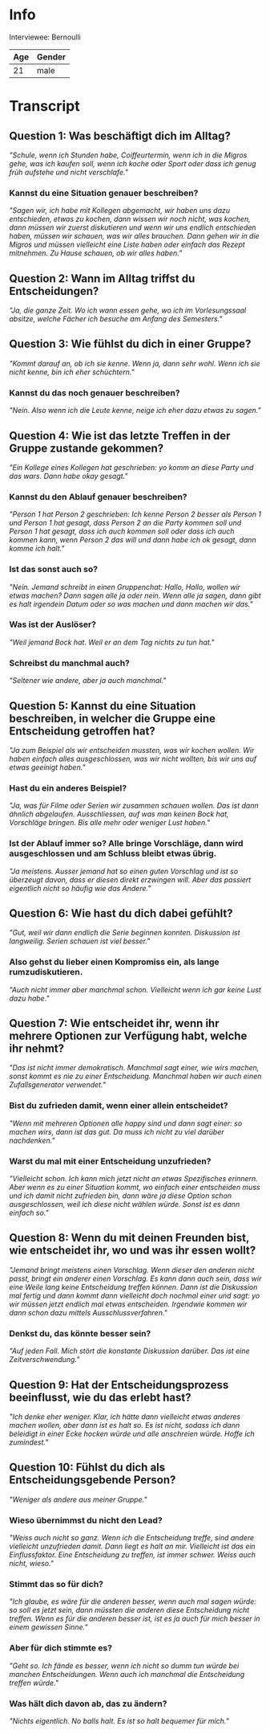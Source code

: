 # Info
Interviewee: Bernoulli

| Age | Gender |
| --- | ------ |
| 21  | male   |

# Transcript

## Question 1: Was beschäftigt dich im Alltag?

*"Schule, wenn ich Stunden habe, Coiffeurtermin, wenn ich in die Migros gehe, was ich kaufen soll, wenn ich koche oder Sport oder dass ich genug früh aufstehe und nicht verschlafe."*

### Kannst du eine Situation genauer beschreiben?

*"Sagen wir, ich habe mit Kollegen abgemacht, wir haben uns dazu entschieden, etwas zu kochen, dann wissen wir noch nicht, was kochen, dann müssen wir zuerst diskutieren und wenn wir uns endlich entschieden haben, müssen wir schauen, was wir alles brauchen. Dann gehen wir in die Migros und müssen vielleicht eine Liste haben oder einfach das Rezept mitnehmen. Zu Hause schauen, ob wir alles haben."*

## Question 2: Wann im Alltag triffst du Entscheidungen?

*"Ja, die ganze Zeit. Wo ich wann essen gehe, wo ich im Vorlesungssaal absitze, welche Fächer ich besuche am Anfang des Semesters."*

## Question 3: Wie fühlst du dich in einer Gruppe?

*"Kommt darauf an, ob ich sie kenne. Wenn ja, dann sehr wohl. Wenn ich sie nicht kenne, bin ich eher schüchtern."*

### Kannst du das noch genauer beschreiben?

*"Nein. Also wenn ich die Leute kenne, neige ich eher dazu etwas zu sagen."*

## Question 4: Wie ist das letzte Treffen in der Gruppe zustande gekommen?

*"Ein Kollege eines Kollegen hat geschrieben: yo komm an diese Party und das wars. Dann habe okay gesagt."*

### Kannst du den Ablauf genauer beschreiben?

*"Person 1 hat Person 2 geschrieben: Ich kenne Person 2 besser als Person 1 und Person 1 hat gesagt, dass Person 2 an die Party kommen soll und Person 1 hat gesagt, dass ich auch kommen soll oder dass ich auch kommen kann, wenn Person 2 das will und dann habe ich ok gesagt, dann komme ich halt."*

### Ist das sonst auch so?

*"Nein. Jemand schreibt in einen Gruppenchat: Hallo, Hallo, wollen wir etwas machen? Dann sagen alle ja oder nein. Wenn alle ja sagen, dann gibt es halt irgendein Datum oder so was machen und dann machen wir das."*

### Was ist der Auslöser?

*"Weil jemand Bock hat. Weil er an dem Tag nichts zu tun hat."*

### Schreibst du manchmal auch?

*"Seltener wie andere, aber ja auch manchmal."*

## Question 5: Kannst du eine Situation beschreiben, in welcher die Gruppe eine Entscheidung getroffen hat?

*"Ja zum Beispiel als wir entscheiden mussten, was wir kochen wollen. Wir haben einfach alles ausgeschlossen, was wir nicht wollten, bis wir uns auf etwas geeinigt haben."*

### Hast du ein anderes Beispiel?

*"Ja, was für Filme oder Serien wir zusammen schauen wollen. Das ist dann ähnlich abgelaufen. Ausschliessen, auf was man keinen Bock hat, Vorschläge bringen. Bis alle mehr oder weniger Lust haben."*

### Ist der Ablauf immer so? Alle bringe Vorschläge, dann wird ausgeschlossen und am Schluss bleibt etwas übrig.

*"Ja meistens. Ausser jemand hat so einen guten Vorschlag und ist so überzeugt davon, dass er diesen direkt erzwingen will. Aber das passiert eigentlich nicht so häufig wie das Andere."*

## Question 6: Wie hast du dich dabei gefühlt?

*"Gut, weil wir dann endlich die Serie beginnen konnten. Diskussion ist langweilig. Serien schauen ist viel besser."*

### Also gehst du lieber einen Kompromiss ein, als lange rumzudiskutieren.

*"Auch nicht immer aber manchmal schon. Vielleicht wenn ich gar keine Lust dazu habe."*

## Question 7: Wie entscheidet ihr, wenn ihr mehrere Optionen zur Verfügung habt, welche ihr nehmt?

*"Das ist nicht immer demokratisch. Manchmal sagt einer, wie wirs machen, sonst kommt es nie zu einer Entscheidung. Manchmal haben wir auch einen Zufallsgenerator verwendet."*

### Bist du zufrieden damit, wenn einer allein entscheidet?

*"Wenn mit mehreren Optionen alle happy sind und dann sagt einer: so machen wirs, dann ist das gut. Da muss ich nicht zu viel darüber nachdenken."*

### Warst du mal mit einer Entscheidung unzufrieden?

*"Vielleicht schon. Ich kann mich jetzt nicht an etwas Spezifisches erinnern. Aber wenn es zu einer Situation kommt, wo einfach einer entscheiden muss und ich damit nicht zufrieden bin, dann wäre ja diese Option schon ausgeschlossen, weil ich diese nicht wählen würde. Sonst ist es dann einfach so."*

## Question 8: Wenn du mit deinen Freunden bist, wie entscheidet ihr, wo und was ihr essen wollt?

*"Jemand bringt meistens einen Vorschlag. Wenn dieser den anderen nicht passt, bringt ein anderer einen Vorschlag. Es kann dann auch sein, dass wir eine Weile lang keine Entscheidung treffen können. Dann ist die Diskussion mal fertig und dann kommt dann vielleicht doch nochmal einer und sagt: yo wir müssen jetzt endlich mal etwas entscheiden. Irgendwie kommen wir dann schon dazu mittels Ausschlussverfahren."*

### Denkst du, das könnte besser sein?

*"Auf jeden Fall. Mich stört die konstante Diskussion darüber. Das ist eine Zeitverschwendung."*

## Question 9: Hat der Entscheidungsprozess beeinflusst, wie du das erlebt hast?

*"Ich denke eher weniger. Klar, ich hätte dann vielleicht etwas anderes machen wollen, aber dann ist es halt so. Es ist nicht, sodass ich dann beleidigt in einer Ecke hocken würde und alle anschreien würde. Hoffe ich zumindest."*

## Question 10: Fühlst du dich als Entscheidungsgebende Person?

*"Weniger als andere aus meiner Gruppe."*

### Wieso übernimmst du nicht den Lead?

*"Weiss auch nicht so ganz. Wenn ich die Entscheidung treffe, sind andere vielleicht unzufrieden damit. Dann liegt es halt an mir. Vielleicht ist das ein Einflussfaktor. Eine Entscheidung zu treffen, ist immer schwer. Weiss auch nicht, wieso."*

### Stimmt das so für dich?

*"Ich glaube, es wäre für die anderen besser, wenn auch mal sagen würde: so soll es jetzt sein, dann müssten die anderen diese Entscheidung nicht treffen. Wenn es für die anderen besser ist, ist es ja auch für mich besser in einem gewissen Sinne."*

### Aber für dich stimmte es?

*"Geht so. Ich fände es besser, wenn ich nicht so dumm tun würde bei manchen Entscheidungen. Wenn auch ich manchmal die Entscheidung treffen würde."*

### Was hält dich davon ab, das zu ändern?

*"Nichts eigentlich. No balls halt. Es ist so halt bequemer für mich."*
